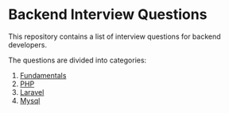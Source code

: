 # Backend Interview Questions
This repository contains a list of interview questions for backend developers. 

The questions are divided into categories:

1. [Fundamentals](https://github.com/ahmed-bermawy/backend-interview-questions/tree/main/src/fundamentals.md)
2. [PHP](https://github.com/ahmed-bermawy/backend-interview-questions/tree/main/src/php.md)
3. [Laravel](https://github.com/ahmed-bermawy/backend-interview-questions/tree/main/src/laravel.md)
4. [Mysql](https://github.com/ahmed-bermawy/backend-interview-questions/tree/main/src/mysql.md)
